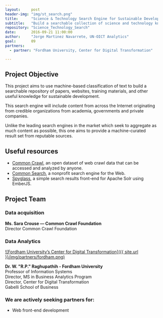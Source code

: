```yaml
---
layout:     post
header-img: "img/st_search.png"
title:      "Science & Technology Search Engine for Sustainable Development"
subtitle:   "Build a searchable collection of science and technology knowledge useful to implement the SDGs."
repository: "Science_Technology_Search"
date:       2016-09-21 11:00:00
author:     "Jorge Martinez Navarrete, UN-OICT Analytics"
goal:		09
partners:   
  - partner: "Fordham University, Center for Digital Transformation"

---
```

Project Objective
------------
This project aims to use machine-based classification of text to build a searchable repository of papers, websites, training materials, and other useful knowledge for sustainable development.

This search engine will include content from across the Internet originating from credible organizations from academia, governments and private companies.

Unlike the leading search engines in the market which seek to aggregate as much content as possible, this one aims to provide a machine-curated result set from reputable sources.


Useful resources
------------

- [Common Crawl](http://commoncrawl.org/), an open dataset of web crawl data that can be accessed and analyzed by anyone.
- [Common Search](https://about.commonsearch.org/), a nonprofit search engine for the Web.
- [Spyglass](https://github.com/o19s/spyglass), a simple search results front-end for Apache Solr using EmberJS.

Project Team
------------

### Data acquisition
**Ms. Sara Crouse — Common Crawl Foundation**  
Director Common Crawl Foundation

### Data Analytics
[![Fordham University’s Center for Digital Transformation]({{ site.url }}/img/partners/fordham.png)](http://fordhamcdt.org)

**Dr. W. "R.P." Raghupathih - Fordham University**  
Professor of Information Systems  
Director, MS in Business Analytics Program  
Director, Center for Digital Transformation  
Gabelli School of Business

### We are actively seeking partners for:

- Web front-end development
